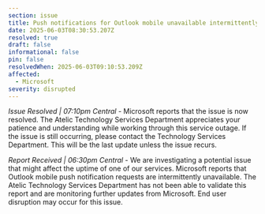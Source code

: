 ```yaml
---
section: issue
title: Push notifications for Outlook mobile unavailable intermittently
date: 2025-06-03T08:30:53.207Z
resolved: true
draft: false
informational: false
pin: false
resolvedWhen: 2025-06-03T09:10:53.209Z
affected:
  - Microsoft
severity: disrupted
---
```

*Issue Resolved | 07:10pm Central* - Microsoft reports that the issue is now resolved. The Atelic Technology Services Department appreciates your patience and understanding while working through this service outage. If the issue is still occurring, please contact the Technology Services Department. This will be the last update unless the issue recurs.

*Report Received | 06:30pm Central* - We are investigating a potential issue that might affect the uptime of one of our services. Microsoft reports that Outlook mobile push notification requests are intermittently unavailable. The Atelic Technology Services Department has not been able to validate this report and are monitoring further updates from Microsoft. End user disruption may occur for this issue.